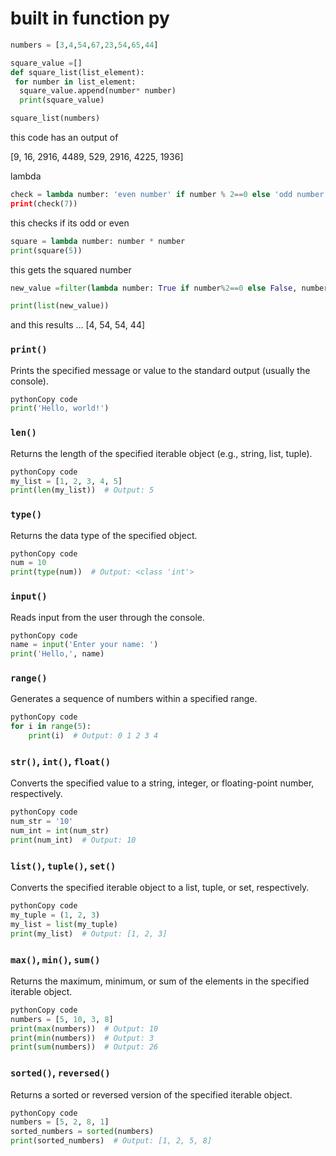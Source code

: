 # built in function py

```python
numbers = [3,4,54,67,23,54,65,44]

square_value =[]
def square_list(list_element):
 for number in list_element:
  square_value.append(number* number)
  print(square_value)

square_list(numbers)
```

this  code has an output of

[9, 16, 2916, 4489, 529, 2916, 4225, 1936]

lambda

```python
check = lambda number: 'even number' if number % 2==0 else 'odd number’ 
print(check(7))
```

this checks if its odd or even

```python
square = lambda number: number * number
print(square(5))
```

this gets the squared number

```python
new_value =filter(lambda number: True if number%2==0 else False, numbers)

print(list(new_value))
```

and this results … [4, 54, 54, 44]

### **`print()`**

Prints the specified message or value to the standard output (usually the console).

```python
pythonCopy code
print('Hello, world!')

```

### **`len()`**

Returns the length of the specified iterable object (e.g., string, list, tuple).

```python
pythonCopy code
my_list = [1, 2, 3, 4, 5]
print(len(my_list))  # Output: 5

```

### **`type()`**

Returns the data type of the specified object.

```python
pythonCopy code
num = 10
print(type(num))  # Output: <class 'int'>

```

### **`input()`**

Reads input from the user through the console.

```python
pythonCopy code
name = input('Enter your name: ')
print('Hello,', name)

```

### **`range()`**

Generates a sequence of numbers within a specified range.

```python
pythonCopy code
for i in range(5):
    print(i)  # Output: 0 1 2 3 4

```

### **`str()`, `int()`, `float()`**

Converts the specified value to a string, integer, or floating-point number, respectively.

```python
pythonCopy code
num_str = '10'
num_int = int(num_str)
print(num_int)  # Output: 10

```

### **`list()`, `tuple()`, `set()`**

Converts the specified iterable object to a list, tuple, or set, respectively.

```python
pythonCopy code
my_tuple = (1, 2, 3)
my_list = list(my_tuple)
print(my_list)  # Output: [1, 2, 3]

```

### **`max()`, `min()`, `sum()`**

Returns the maximum, minimum, or sum of the elements in the specified iterable object.

```python
pythonCopy code
numbers = [5, 10, 3, 8]
print(max(numbers))  # Output: 10
print(min(numbers))  # Output: 3
print(sum(numbers))  # Output: 26

```

### **`sorted()`, `reversed()`**

Returns a sorted or reversed version of the specified iterable object.

```python
pythonCopy code
numbers = [5, 2, 8, 1]
sorted_numbers = sorted(numbers)
print(sorted_numbers)  # Output: [1, 2, 5, 8]

```